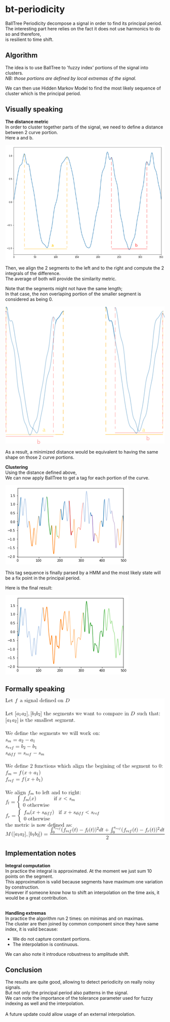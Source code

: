 bt-periodicity
===========

BallTree Periodicity decompose a signal in order to find its principal period.<br>
The interesting part here relies on the fact it does not use harmonics to do so and therefore,<br>
is resilient to time shift.


## Algorithm
The idea is to use BallTree to 'fuzzy index' portions of the signal into clusters.<br>
_NB: those portions are defined by local extremas of the signal._<br>

We can then use Hidden Markov Model to find the most likely sequence of cluster which is the principal period.<br>

## Visually speaking

__The distance metric__<br>
In order to cluster together parts of the signal, we need to define a distance between 2 curve portion.<br>
Here a and b.<br>

![](https://raw.githubusercontent.com/pelodelfuego/bt-periodicity/master/img/curve_portion.png)


Then, we align the 2 segments to the left and to the right and compute the 2 integrals of the difference.<br>
The average of both will provide the similarity metric.<br>

Note that the segments might not have the same length;<br>
In that case, the non overlaping portion of the smaller segment is considered as being 0.

![](https://raw.githubusercontent.com/pelodelfuego/bt-periodicity/master/img/alignment.gif)

As a result, a minimized distance would be equivalent to having the same shape on those 2 curve portions.


__Clustering__<br>
Using the distance defined above,<br>
We can now apply BallTree to get a tag for each portion of the curve.<br>

![](https://raw.githubusercontent.com/pelodelfuego/bt-periodicity/master/img/signal.png)


This tag sequence is finally parsed by a HMM and the most likely state will be a fix point in the principal period.

Here is the final result:<br>

![](https://raw.githubusercontent.com/pelodelfuego/bt-periodicity/master/img/periods.png)


## Formally speaking

![](https://raw.githubusercontent.com/pelodelfuego/bt-periodicity/master/img/formal_def.gif)

## Implementation notes

__Integral computation__<br>
In practice the integral is approximated. At the moment we just sum 10 points on the segment.<br>
This approximation is valid because segments have maximum one variation by construction.<br>
However if someone know how to shift an interpolation on the time axis, it would be a great contribution.<br>
<br>

__Handling extremas__<br>
In practice the algorithm run 2 times: on minimas and on maximas.<br>
The cluster are then joined by common component since they have same index, it is valid because:<br>

 * We do not capture constant portions.
 * The interpolation is continuous.

We can also note it introduce robustness to amplitude shift.


## Conclusion

The results are quite good, allowing to detect periodicity on really noisy signals.<br>
But not only the principal period also patterns in the signal.<br>
We can note the importance of the tolerance parameter used for fuzzy indexing as well and the interpolation.<br>
<br>
A future update could allow usage of an external interpolation.

